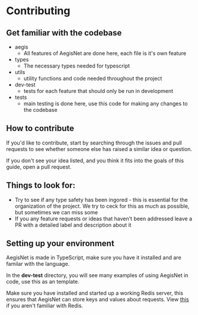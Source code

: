 # Contributing
## Get familiar with the codebase
 - aegis
    - All features of AegisNet are done here, each file is it's own feature
 - types
    - The necessary types needed for typescript
- utils
    - utility functions and code needed throughout the project
- dev-test
    - tests for each feature that should only be run in development
- tests
    - main testing is done here, use this code for making any changes to the codebase
## How to contribute
If you'd like to contribute, start by searching through the issues and pull requests to see whether someone else has raised a similar idea or question.

If you don't see your idea listed, and you think it fits into the goals of this guide, open a pull request.

## Things to look for:
- Try to see if any type safety has been ingored - this is essential for the organization of the project. We try to ceck for this as much as possible, but sometimes we can miss some
- If you any feature requests or ideas that haven't been addressed leave a PR with a detailed label and description about it
## Setting up your environment
AegisNet is made in TypeScript, make sure you have it installed and are familar with the language.

In the **dev-test** directory, you will see many examples of using AegisNet in code, use this as an template.

Make sure you have installed and started up a working Redis server, this ensures that AegisNet can store keys and values about requests. View [this](https://redis.io/topics/quickstart) if you aren't familiar with Redis.


